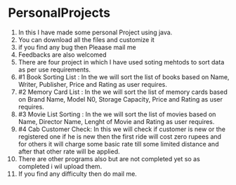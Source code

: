 # PersonalProjects
1. In this I have made some personal Project using java.
2. You can download all the files and customize it 
3. if you find any bug then Pleaase mail me
4. Feedbacks are also welcomed
5. There are four project in which I have used soting mehtods to sort data as per use requirements.
6. #1 Book  Sorting List : In the we will sort the list of books based on Name, Writer, Publisher, Price and Rating as user requires.
7. #2 Memory Card List : In the we will sort the list of memory cards based on Brand Name, Model N0, Storage Capacity, Price and Rating as user requires.
8. #3 Movie List Sorting : In the we will sort the list of movies based on Name, Director Name, Lenght of Movie and Rating as user requires.
9. #4 Cab Customer Check:  In this we will check if customer is new or the registered one if he is new then the first ride will cost zero rupees and for others it will charge some 
                        basic rate till some limited distance and after that other rate will be applied.
10. There are other programs also but are not completed yet so as completed i wil upload them.
11. If you find any difficulty then do mail me.
